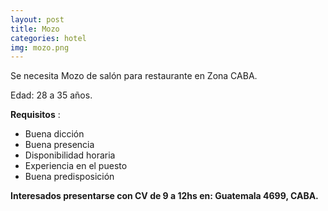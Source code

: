 ```yaml
---
layout: post
title: Mozo
categories: hotel
img: mozo.png
---
```


Se necesita Mozo de salón para restaurante en Zona CABA.

Edad: 28 a 35 años.


**Requisitos** :
- Buena dicción
- Buena presencia
- Disponibilidad horaria
- Experiencia en el puesto
- Buena predisposición

**Interesados presentarse con CV de 9 a 12hs en: Guatemala 4699, CABA.**


